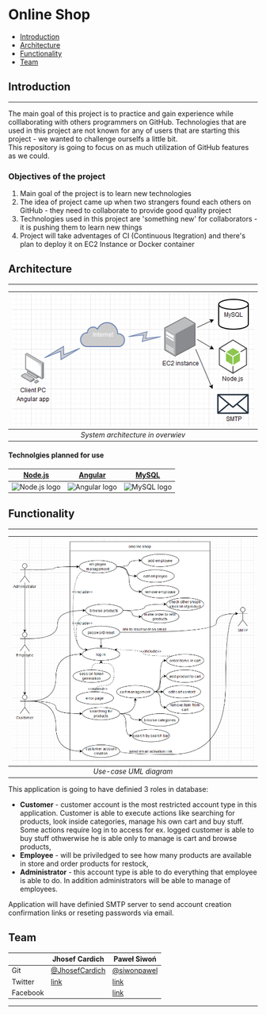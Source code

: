# Online Shop



- [Introduction](#Introduction)
- [Architecture](#Architecture)
- [Functionality](#Functionality)
- [Team](#team)

## Introduction

----

The main goal of this project is to practice and gain experience while colllaborating with others programmers on GitHub. Technologies that are used in this project are not known for any of users that are starting this project - we wanted to challenge ourselfs a little bit.  
This repository is going to focus on as much utilization of GitHub features as we could.


### Objectives of the project

1. Main goal of the project is to learn new technologies
2. The idea of project came up when two strangers found each others on GitHub - they need to collaborate to provide good quality project
3. Technologies used in this project are 'something new' for collaborators - it is pushing them to learn new things 
4. Project will take adventages of CI (Continuous Itegration) and there's plan to deploy it on EC2 Instance or Docker container


## Architecture
---


| ![architecture](documentation/assets/architecture.png) |
| :----------------------------------------------------: |
|           _System architecture in overwiev_            |

#### Technolgies planned for use

|         [Node.js](https://nodejs.org/en/)         |          [Angular](https://angular.io/)           |        [MySQL](https://www.mysql.com/)        |
| :-----------------------------------------------: | :-----------------------------------------------: | :-------------------------------------------: |
| ![Node.js logo](documentation/assets/node_js.png) | ![Angular logo](documentation/assets/angular.png) | ![MySQL logo](documentation/assets/mysql.png) |



## Functionality

---

| ![alt text](documentation/assets/use_case.png) |
| :--------------------------------------------: |
|             _Use-case UML diagram_             |

This application is going to have definied 3 roles in database:

 - **Customer** - customer account is the most restricted account type in this application. Customer is able to execute actions like searching for products, look inside categories, manage his own cart and buy stuff. Some actions require log in to access for ex. logged customer is able to buy stuff othwerwise he is able only to manage is cart and browse products,
 - **Employee** - will be priviledged to see how many products are available in store and order products for restock,
 - **Administrator** - this account type is able to do everything that employee is able to do. In addition administrators will be able to manage of employees.

Application will have definied SMTP server to send account creation confirmation links or reseting passwords via email.

## Team

|          | Jhosef Cardich | Paweł Siwoń                             |
| -------- | ----------------------------- | --------------------------------------- |
| Git      | [@JhosefCardich](https://github.com/JhosefCardich)            | [@siwonpawel](https://github.com/siwonpawel)                           |
| Twitter  | [link](https://twitter.com/jhosefcardich)                              | [link](https://twitter.com/siwonpawel)  |
| Facebook |                               | [link](https://facebook.com/siwonpawel) |




---
